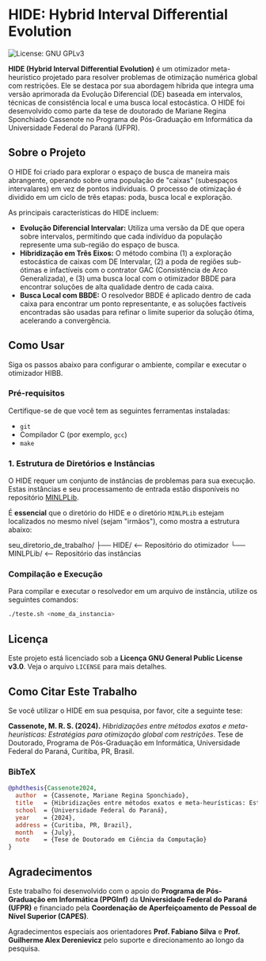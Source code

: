 # HIDE: Hybrid Interval Differential Evolution

![License: GNU GPLv3](https://img.shields.io/badge/License-GPLv3-blue.svg)

**HIDE (Hybrid Interval Differential Evolution)** é um otimizador meta-heurístico projetado para resolver problemas de otimização numérica global com restrições.  Ele se destaca por sua abordagem híbrida que integra uma versão aprimorada da Evolução Diferencial (DE) baseada em intervalos, técnicas de consistência local e uma busca local estocástica.  O HIDE foi desenvolvido como parte da tese de doutorado de Mariane Regina Sponchiado Cassenote no Programa de Pós-Graduação em Informática da Universidade Federal do Paraná (UFPR).

## Sobre o Projeto

O HIDE foi criado para explorar o espaço de busca de maneira mais abrangente, operando sobre uma população de "caixas" (subespaços intervalares) em vez de pontos individuais.  O processo de otimização é dividido em um ciclo de três etapas: poda, busca local e exploração. 

As principais características do HIDE incluem:

* **Evolução Diferencial Intervalar:** Utiliza uma versão da DE que opera sobre intervalos, permitindo que cada indivíduo da população represente uma sub-região do espaço de busca. 
* **Hibridização em Três Eixos:** O método combina (1) a exploração estocástica de caixas com DE Intervalar, (2) a poda de regiões sub-ótimas e infactíveis com o contrator GAC (Consistência de Arco Generalizada), e (3) uma busca local com o otimizador BBDE para encontrar soluções de alta qualidade dentro de cada caixa. 
* **Busca Local com BBDE:** O resolvedor BBDE é aplicado dentro de cada caixa para encontrar um ponto representante, e as soluções factíveis encontradas são usadas para refinar o limite superior da solução ótima, acelerando a convergência. 

## Como Usar

Siga os passos abaixo para configurar o ambiente, compilar e executar o otimizador HIBB.

### Pré-requisitos

Certifique-se de que você tem as seguintes ferramentas instaladas:
* `git`
* Compilador C (por exemplo, `gcc`)
* `make`

### 1. Estrutura de Diretórios e Instâncias

O HIDE requer um conjunto de instâncias de problemas para sua execução. Estas instâncias e seu processamento de entrada estão disponíveis no repositório [MINLPLib](https://github.com/MSponchiado/MINLPLib.git).

É **essencial** que o diretório do HIDE e o diretório `MINLPLib` estejam localizados no mesmo nível (sejam "irmãos"), como mostra a estrutura abaixo:

seu_diretorio_de_trabalho/
├── HIDE/      <-- Repositório do otimizador
└── MINLPLib/  <-- Repositório das instâncias

### Compilação e Execução

Para compilar e executar o resolvedor em um arquivo de instância, utilize os seguintes comandos:

```bash
./teste.sh <nome_da_instancia>
```

## Licença

Este projeto está licenciado sob a **Licença GNU General Public License v3.0**. Veja o arquivo `LICENSE` para mais detalhes.

## Como Citar Este Trabalho

Se você utilizar o HIDE em sua pesquisa, por favor, cite a seguinte tese:

**Cassenote, M. R. S. (2024).** *Hibridizações entre métodos exatos e meta-heurísticas: Estratégias para otimização global com restrições*. Tese de Doutorado, Programa de Pós-Graduação em Informática, Universidade Federal do Paraná, Curitiba, PR, Brasil.

### BibTeX

```bibtex
@phdthesis{Cassenote2024,
  author  = {Cassenote, Mariane Regina Sponchiado},
  title   = {Hibridizações entre métodos exatos e meta-heurísticas: Estratégias para otimização global com restrições},
  school  = {Universidade Federal do Paraná},
  year    = {2024},
  address = {Curitiba, PR, Brazil},
  month   = {July},
  note    = {Tese de Doutorado em Ciência da Computação}
}
```

## Agradecimentos

Este trabalho foi desenvolvido com o apoio do **Programa de Pós-Graduação em Informática (PPGInf)** da **Universidade Federal do Paraná (UFPR)** e financiado pela **Coordenação de Aperfeiçoamento de Pessoal de Nível Superior (CAPES)**. 

Agradecimentos especiais aos orientadores **Prof. Fabiano Silva** e **Prof. Guilherme Alex Derenievicz** pelo suporte e direcionamento ao longo da pesquisa.
